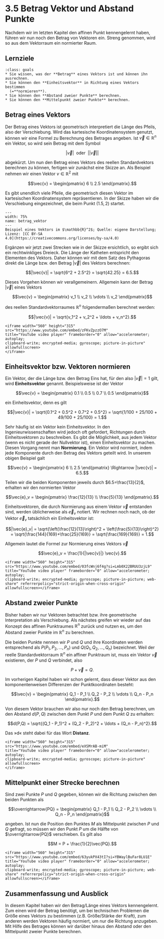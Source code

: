 # 3.5 Betrag Vektor und Abstand Punkte

Nachdem wir im letzten Kapitel den affinen Punkt kennengelernt haben, führen wir
nun noch den Betrag von Vektoren ein. Streng genommen, wird so aus dem
Vektorraum ein normierter Raum.

## Lernziele

```{admonition} Lernziele
:class: goals
* Sie wissen, was der **Betrag** eines Vektors ist und können ihn ausrechnen.
* Sie können den **Einheitsvektor** in Richtung eines Vektors bestimmen
  (=**normieren**).
* Sie können den **Abstand zweier Punkte** berechnen.
* Sie können den **Mittelpunkt zweier Punkte** berechnen.
```

## Betrag eines Vektors

Der Betrag eines Vektors ist geometrisch interpretiert die Länge des Pfeils,
also der Verschiebung. Wird das kartesische Koordinatensystem genutzt, können
wir eine Formel zu Berechnung des Betrages angeben. Ist $\vec{v}\in
\mathbb{R}^n$ ein Vektor, so wird sein Betrag mit dem Symbol

$$|\vec{v}| \; \text{ oder } \; ||\vec{v}||$$

abgekürzt. Um nun den Betrag eines Vektors des reellen Standardvektors berechnen
zu können, fertigen wir zunächst eine Skizze an. Als Beispiel nehmen wir einen
Vektor $v\in\mathbb{R}^2$ mit

$$\vec{v} = \begin{pmatrix} 6 \\ 2.5 \end{pmatrix}.$$

Es gibt unendlich viele Pfeile, die geometrisch diesen Vektor im kartesischen
Koordinatensystem repräsentieren. In der Skizze haben wir die Verschiebung
eingezeichnet, die beim Punkt $(1.5, 2)$ startet.

```{figure} pics/ betrag_vektor.png
---
width: 75%
name: betrag_vektor
---
Beispiel eines Vektors im $\mathbb{R}^2$; Quelle: eigene Darstellung; Lizenz: [CC BY-SA
4.0](https://creativecommons.org/licenses/by-sa/4.0)
```

Ergänzen wir jetzt zwei Strecken wie in der Skizze ersichtlich, so ergibt sich
ein rechtwinkliges Dreieck. Die Länge der Katheten entspricht den Elementen des
Vektors. Daher können wir mit dem Satz des Pythagoras direkt die Länge bzw. den
Betrag $|\vec{v}|$ des Vektors berechnen:

$$|\vec{v}| = \sqrt{6^2 + 2.5^2} = \sqrt{42.25} = 6.5.$$

Dieses Vorgehen können wir verallgemeinern. Allgemein kann der Betrag
$|\vec{v}|$ eines Vektors

$$\vec{v} = \begin{pmatrix} v_1 \\ v_2 \\ \vdots \\ v_2 \end{pmatrix}$$

des reellen Standardvektorraumes $\mathbb{R}^n$ folgendermaßen berechnet werden:

$$|\vec{v}| = \sqrt{v_1^2 + v_2^2 + \ldots + v_n^2}.$$

```{dropdown} Video "Betrag / euklidische Norm" von Mathematische Methoden
<iframe width="560" height="315" src="https://www.youtube.com/embed/zFKvZpzzO7M" 
title="YouTube video player" frameborder="0" allow="accelerometer; autoplay; 
clipboard-write; encrypted-media; gyroscope; picture-in-picture" allowfullscreen>
</iframe>
```

## Einheitsvektor bzw. Vektoren normieren  

Ein Vektor, der die Länge bzw. den Betrag Eins hat, für den also $|\vec{v}|=1$
gilt, wird **Einheitsvektor** genannt. Beispielsweise ist der Vektor

$$\vec{v} = \begin{pmatrix} 0.1 \\ 0.5 \\ 0.7 \\ 0.5 \end{pmatrix}$$

ein Einheitsvektor, denn es gilt

$$|\vec{v}| = \sqrt{0.1^2 + 0.5^2 + 0.7^2 + 0.5^2} = \sqrt{1/100 + 25/100 +
49/100 + 25/100} = 1.$$

Sehr häufig ist ein Vektor kein Einheitsvektor. In den Ingenieurwissenschaften
wird jedoch oft gefordert, Richtungen durch Einheitsvektoren zu beschreiben. Es
gibt die Möglichkeit, aus jedem Vektor (wenn es nicht gerade der Nullvektor
ist), einen Einheitsvektor zu machen. Diesen Vorgang nennt man **Normierung**.
Ein Vektor wird normiert, indem jede Komponente durch den Betrag des Vektors
geteilt wird. In unserem obigen Beispiel galt

$$\vec{v} = \begin{pmatrix} 6 \\ 2.5 \end{pmatrix} \Rightarrow |\vec{v}| =
6.5.$$

Teilen wir die beiden Komponenten jeweils durch $6.5=\frac{13}{2}$, erhalten wir
den normierten Vektor

$$\vec{e}_v = \begin{pmatrix} \frac{12}{13} \\ \frac{5}{13} \end{pmatrix}.$$

Einheitsvektoren, die durch Normierung aus einem Vektor $\vec{v}$ entstanden
sind, werden üblicherweise als $\vec{e}_{v}$ notiert. Wir rechnen noch nach, ob
der Vektor $\vec{e}_v$ tatsächlich ein Einheitsvektor ist:

$$|\vec{e}_v| = \sqrt{\left(\frac{12}{13}\right)^2 + \left(\frac{5}{13}\right)^2}
= \sqrt{\frac{144}{169}+\frac{25}{169}} = \sqrt{\frac{169}{169}} = 1.$$

Allgemein lautet die Formel zur Normierung eines Vektors $\vec{v}$

$$\vec{e}_v = \frac{1}{|\vec{v}|} \vec{v}.$$

```{dropdown} Video "Vektor normieren (Normalenvektor Einheitsvektor)" von Mathematrick
<iframe width="560" height="315" src="https://www.youtube.com/embed/03fcWnj6f4g?si=Lmb0X22BRUU3zjL9" title="YouTube video player" frameborder="0" allow="accelerometer; autoplay;
clipboard-write; encrypted-media; gyroscope; picture-in-picture; web-share" referrerpolicy="strict-origin-when-cross-origin" allowfullscreen></iframe>
```

## Abstand zweier Punkte

Bisher haben wir nur Vektoren betrachtet bzw. ihre geometrische Interpretation
als Verschiebung. Als nächstes greifen wir wieder auf das Konzept des affinen
Punktraumes $\mathbb{R}^n$ zurück und nutzen es, um den Abstand zweier Punkte im
$\mathbb{R}^n$ zu berechnen.  

Die beiden Punkte nennen wir $P$ und $Q$ und ihre Koordinaten werden
entsprechend als $P(P_1, P_2, \ldots, P_n)$ und $Q(Q_1, Q_2, \ldots, Q_n)$
bezeichnet. Weil der reelle Standardvektorraum $\mathbb{R}^n$ ein affiner
Punktraum ist, muss ein Vektor $\vec{v}$ existieren, der $P$ und $Q$ verbindet,
also

$$P + \vec{v} = Q.$$

Im vorherigen Kapitel haben wir schon gelernt, dass dieser Vektor aus den
komponentenweisen Differenzen der Punktkoordinaten besteht:

$$\vec{v} = \begin{pmatrix} Q_1 - P_1 \\ Q_2 - P_2 \\ \vdots \\ Q_n - P_n
\end{pmatrix}.$$

Von diesem Vektor brauchen wir also nur noch den Betrag berechnen, um den
Abstand $d(P,Q)$ zwischen dem Punkt $P$ und dem Punkt $Q$ zu erhalten:

$$d(P,Q) = \sqrt{(Q_1 - P_1)^2 + (Q_2 - P_2)^2 + \ldots + (Q_n - P_n)^2}.$$

Das »d« steht dabei für das Wort **Distanz**.

```{dropdown} Video zu "Abstand zweier Punkte" von Mathematische Methoden
<iframe width="560" height="315" src="https://www.youtube.com/embed/eXSMrAB-miM"
title="YouTube video player" frameborder="0" allow="accelerometer; autoplay;
clipboard-write; encrypted-media; gyroscope; picture-in-picture" allowfullscreen>
</iframe>
```

## Mittelpunkt einer Strecke berechnen

Sind zwei Punkte $P$ und $Q$ gegeben, können wir die Richtung zwischen den
beiden Punkten als

$$\overrightarrow{PQ} = \begin{pmatrix} Q_1 - P_1 \\ Q_2 - P_2 \\ \vdots \\ Q_n - P_n
\end{pmatrix}$$

angeben. Ist nun die Position den Punktes $M$ als Mittelpunkt zwischen $P$ und
$Q$ gefragt, so müssen wir den Punkt $P$ um die Hälfte von $\overrightarrow{PQ}$
verschieben. Es gilt also

$$M = P + \frac{1}{2}\vec{PQ}.$$

```{dropdown} Video "Vektorrechnung Mittelpunkt berechnen" von Mathematrick
<iframe width="560" height="315" src="https://www.youtube.com/embed/63yukPX43tI?si=YBWaylBuFar8LU1E" title="YouTube video player" frameborder="0" allow="accelerometer; autoplay;
clipboard-write; encrypted-media; gyroscope; picture-in-picture; web-share" referrerpolicy="strict-origin-when-cross-origin" allowfullscreen></iframe>
```

## Zusammenfassung und Ausblick

In diesem Kapitel haben wir den Betrag/Länge eines Vektors kennengelernt. Zum
einen wird der Betrag benötigt, um bei technischen Problemen die Größe eines
Vektors zu bestimmen (z.B. Größe/Stärke der Kraft), zum anderen werden Vektoren
häufig normiert, um nur die Richtung anzugeben. Mit Hilfe des Betrages können
wir darüber hinaus den Abstand oder den Mittelpunkt zweier Punkte berechnen.
